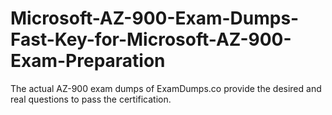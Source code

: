# Microsoft-AZ-900-Exam-Dumps-Fast-Key-for-Microsoft-AZ-900-Exam-Preparation
The actual AZ-900 exam dumps of ExamDumps.co provide the desired and real questions to pass the certification.
